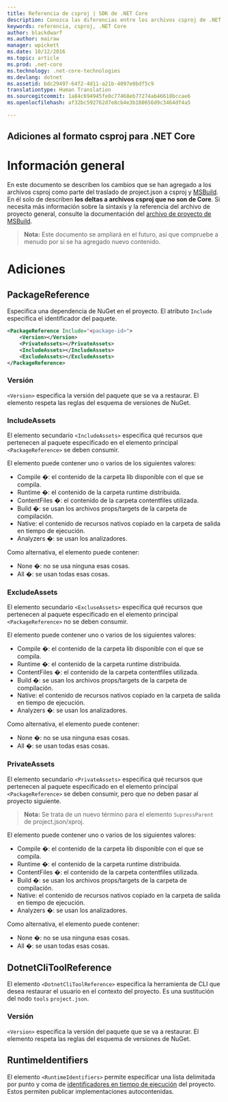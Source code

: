 ```yaml
---
title: Referencia de csproj | SDK de .NET Core
description: Conozca las diferencias entre los archivos csproj de .NET Core y los existentes
keywords: referencia, csproj, .NET Core
author: blackdwarf
ms.author: mairaw
manager: wpickett
ms.date: 10/12/2016
ms.topic: article
ms.prod: .net-core
ms.technology: .net-core-technologies
ms.devlang: dotnet
ms.assetid: bdc29497-64f2-4d11-a21b-4097e0bdf5c9
translationtype: Human Translation
ms.sourcegitcommit: 1a84c694945fe0c77468eb77274ab46618bccae6
ms.openlocfilehash: af32bc592762d7e8cb4e3b180656d9c3464df4a5

---
```


<a name="additions-to-csproj-format-for-net-core"></a>Adiciones al formato csproj para .NET Core
----------------------------------------

# <a name="overview"></a>Información general 
En este documento se describen los cambios que se han agregado a los archivos csproj como parte del traslado de project.json a csproj y [MSBuild](https://github.com/Microsoft/MSBuild). En él solo de describen **los deltas a archivos csproj que no son de Core**. Si necesita más información sobre la sintaxis y la referencia del archivo de proyecto general, consulte la documentación del [archivo de proyecto de MSBuild](). 

> **Nota:** Este documento se ampliará en el futuro, así que compruebe a menudo por si se ha agregado nuevo contenido. 

# <a name="additions"></a>Adiciones

## <a name="packagereference"></a>PackageReference
Especifica una dependencia de NuGet en el proyecto. El atributo `Include` especifica el identificador del paquete. 

```xml
<PackageReference Include="<package-id>">
    <Version></Version>
    <PrivateAssets></PrivateAssets>
    <IncludeAssets></IncludeAssets>
    <ExcludeAssets></ExcludeAssets>
</PackageReference>
```

### <a name="version"></a>Versión
`<Version>` especifica la versión del paquete que se va a restaurar. El elemento respeta las reglas del esquema de versiones de NuGet.

### <a name="includeassets"></a>IncludeAssets
El elemento secundario `<IncludeAssets>` especifica qué recursos que pertenecen al paquete especificado en el elemento principal `<PackageReference>` se deben consumir. 

El elemento puede contener uno o varios de los siguientes valores:

* Compile �: el contenido de la carpeta lib disponible con el que se compila.
* Runtime �: el contenido de la carpeta runtime distribuida.
* ContentFiles �: el contenido de la carpeta contentfiles utilizada.
* Build �: se usan los archivos props/targets de la carpeta de compilación.
* Native: el contenido de recursos nativos copiado en la carpeta de salida en tiempo de ejecución.
* Analyzers �: se usan los analizadores.

Como alternativa, el elemento puede contener:

* None �: no se usa ninguna esas cosas.
* All �: se usan todas esas cosas.

### <a name="excludeassets"></a>ExcludeAssets
El elemento secundario `<ExcluseAssets>` especifica qué recursos que pertenecen al paquete especificado en el elemento principal `<PackageReference>` no se deben consumir.

El elemento puede contener uno o varios de los siguientes valores:

* Compile �: el contenido de la carpeta lib disponible con el que se compila.
* Runtime �: el contenido de la carpeta runtime distribuida.
* ContentFiles �: el contenido de la carpeta contentfiles utilizada.
* Build �: se usan los archivos props/targets de la carpeta de compilación.
* Native: el contenido de recursos nativos copiado en la carpeta de salida en tiempo de ejecución.
* Analyzers �: se usan los analizadores.

Como alternativa, el elemento puede contener:

* None �: no se usa ninguna esas cosas.
* All �: se usan todas esas cosas.

### <a name="privateassets"></a>PrivateAssets
El elemento secundario `<PrivateAssets>` especifica qué recursos que pertenecen al paquete especificado en el elemento principal `<PackageReference>` se deben consumir, pero que no deben pasar al proyecto siguiente. 

> **Nota:** Se trata de un nuevo término para el elemento `SupressParent` de project.json/xproj. 

El elemento puede contener uno o varios de los siguientes valores:

* Compile �: el contenido de la carpeta lib disponible con el que se compila.
* Runtime �: el contenido de la carpeta runtime distribuida.
* ContentFiles �: el contenido de la carpeta contentfiles utilizada.
* Build �: se usan los archivos props/targets de la carpeta de compilación.
* Native: el contenido de recursos nativos copiado en la carpeta de salida en tiempo de ejecución.
* Analyzers �: se usan los analizadores.

Como alternativa, el elemento puede contener:

* None �: no se usa ninguna esas cosas.
* All �: se usan todas esas cosas.

## <a name="dotnetclitoolreference"></a>DotnetCliToolReference
El elemento `<DotnetCliToolReference>` especifica la herramienta de CLI que desea restaurar el usuario en el contexto del proyecto. Es una sustitución del nodo `tools` `project.json`. 

### <a name="version"></a>Versión
`<Version>` especifica la versión del paquete que se va a restaurar. El elemento respeta las reglas del esquema de versiones de NuGet.

## <a name="runtimeidentifiers"></a>RuntimeIdentifiers
El elemento `<RuntimeIdentifiers>` permite especificar una lista delimitada por punto y coma de [identificadores en tiempo de ejecución](../../rid-catalog.md) del proyecto. Estos permiten publicar implementaciones autocontenidas. 




<!--HONumber=Nov16_HO3-->


